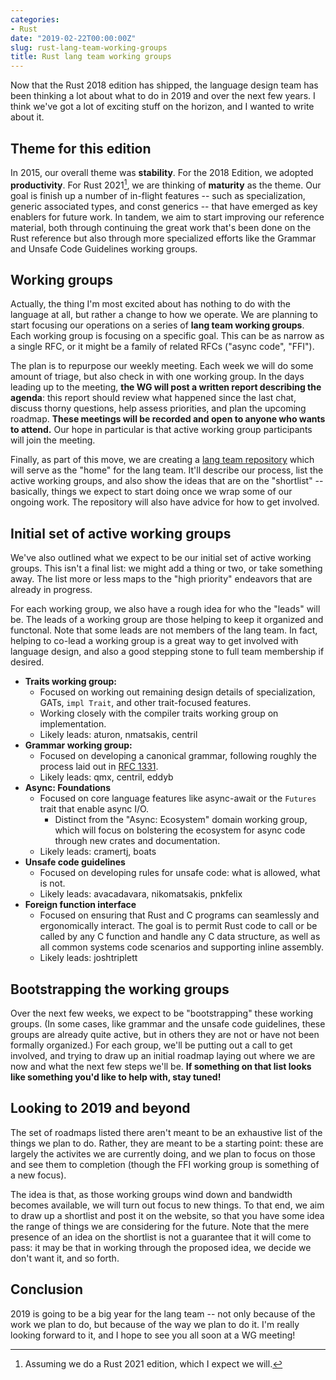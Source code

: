 ```yaml
---
categories:
- Rust
date: "2019-02-22T00:00:00Z"
slug: rust-lang-team-working-groups
title: Rust lang team working groups
---
```


Now that the Rust 2018 edition has shipped, the language design team
has been thinking a lot about what to do in 2019 and over the next
few years. I think we've got a lot of exciting stuff on the horizon,
and I wanted to write about it.

## Theme for this edition

In 2015, our overall theme was **stability**. For the 2018 Edition, we adopted
**productivity**. For Rust 2021[^2021], we are thinking of **maturity** as the theme.
Our goal is finish up a number of in-flight features -- such as specialization,
generic associated types, and const generics -- that have emerged as key enablers
for future work. In tandem, we aim to start improving our reference material,
both through continuing the great work that's been done on the Rust reference
but also through more specialized efforts like the Grammar and Unsafe Code Guidelines
working groups.

[^2021]: Assuming we do a Rust 2021 edition, which I expect we will.

## Working groups

Actually, the thing I'm most excited about has nothing to do with the
language at all, but rather a change to how we operate. We are planning
to start focusing our operations on a series of **lang team working groups**.
Each working group is focusing on a specific goal. This can be as narrow
as a single RFC, or it might be a family of related RFCs ("async code", "FFI").

The plan is to repurpose our weekly meeting. Each week we will do some amount
of triage, but also check in with one working group. In the days leading up to the meeting,
**the WG will post a written report describing the agenda**: this report should
review what happened since the last chat, discuss thorny questions, help assess priorities, and
plan the upcoming roadmap. **These meetings will be
recorded and open to anyone who wants to attend.** Our hope in particular is that
active working group participants will join the meeting.

Finally, as part of this move, we are creating a [lang team repository](https://github.com/rust-lang/lang-team/) which will serve as the "home" for the lang team. It'll describe our process,
list the active working groups, and also show the ideas that are on the "shortlist" -- basically,
things we expect to start doing once we wrap some of our ongoing work. The repository will
also have advice for how to get involved.

## Initial set of active working groups

We've also outlined what we expect to be our initial set of active working groups.
This isn't a final list: we might add a thing or two, or take something away. The list
more or less maps to the "high priority" endeavors that are already in progress.

For each working group, we also have a rough idea for who the "leads" will be. The
leads of a working group are those helping to keep it organized and functonal. Note that
some leads are not members of the lang team. In fact, helping to co-lead a working group
is a great way to get involved with language design, and also a good stepping stone to full team
membership if desired.

- **Traits working group:**
    - Focused on working out remaining design details of specialization, GATs,
      `impl Trait`, and other trait-focused features.
    - Working closely with the compiler traits working group on implementation.
    - Likely leads: aturon, nmatsakis, centril
- **Grammar working group:**
    - Focused on developing a canonical grammar, following roughly the process
      laid out in [RFC 1331](https://rust-lang.github.io/rfcs/1331-grammar-is-canonical.html).
    - Likely leads: qmx, centril, eddyb
- **Async: Foundations**
    - Focused on core language features like async-await or the `Futures` trait
      that enable async I/O.
      - Distinct from the "Async: Ecosystem" domain working group, which will focus on 
        bolstering the ecosystem for async code through new crates and documentation.
    - Likely leads: cramertj, boats
- **Unsafe code guidelines**
    - Focused on developing rules for unsafe code: what is allowed, what is not.
    - Likely leads: avacadavara, nikomatsakis, pnkfelix
- **Foreign function interface**
    - Focused on ensuring that Rust and C programs can seamlessly and ergonomically
      interact. The goal is to permit Rust code to call or be called by any C function
      and handle any C data structure, as well as all common systems code scenarios
      and supporting inline assembly.
    - Likely leads: joshtriplett
    
## Bootstrapping the working groups

Over the next few weeks, we expect to be "bootstrapping" these working groups.
(In some cases, like grammar and the unsafe code guidelines, these groups
are already quite active, but in others they are not or have not been
formally organized.) For each group, we'll be putting out a call to get involved,
and trying to draw up an initial roadmap laying out where we are now and what the
next few steps we'll be. **If something on that list looks like something you'd
like to help with, stay tuned!**

## Looking to 2019 and beyond

The set of roadmaps listed there aren't meant to be an exhaustive list of the
things we plan to do. Rather, they are meant to be a starting point: these are
largely the activites we are currently doing, and we plan to focus on those and
see them to completion (though the FFI working group is something of a new focus).

The idea is that, as those working groups wind down and bandwidth becomes available,
we will turn out focus to new things. To that end, we aim to draw up a shortlist
and post it on the website, so that you have some idea the range of things we are considering
for the future. Note that the mere presence of an idea on the shortlist is not a guarantee
that it will come to pass: it may be that in working through the proposed idea, we decide
we don't want it, and so forth.

## Conclusion

2019 is going to be a big year for the lang team -- not only because of the work
we plan to do, but because of the way we plan to do it. I'm really looking forward
to it, and I hope to see you all soon at a WG meeting!
